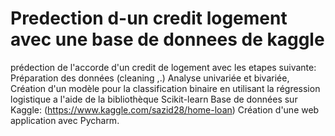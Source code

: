 # Predection d-un credit logement avec une base de donnees de kaggle
prédection de l'accorde d'un credit de logement avec les etapes suivante:
Préparation des données (cleaning ,.)
Analyse univariée et bivariée,
Création d'un modèle pour la classification binaire en utilisant la régression logistique a l'aide de la bibliothèque Scikit-learn
Base de données sur Kaggle: (https://www.kaggle.com/sazid28/home-loan)
Création d'une web application avec Pycharm.
